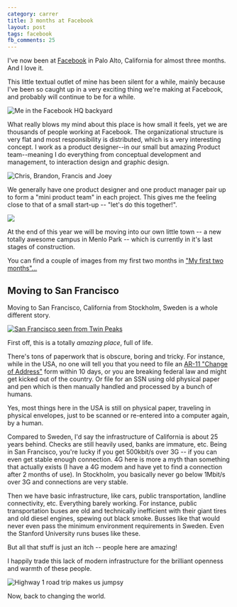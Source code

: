 ```yaml
---
category: carrer
title: 3 months at Facebook
layout: post
tags: facebook
fb_comments: 25
---
```


I've now been at [Facebook](http://www.facebook.com/design) in Palo Alto, California for almost three months. And I love it.

This little textual outlet of mine has been silent for a while, mainly because I've been so caught up in a very exciting thing we're making at Facebook, and probably will continue to be for a while.

![Me in the Facebook HQ backyard](http://farm6.static.flickr.com/5188/5836378187_0794671556_z.jpg)

What really blows my mind about this place is how small it feels, yet we are thousands of people working at Facebook. The organizational structure is very flat and most responsibility is distributed, which is a very interesting concept. I work as a product designer--in our small but amazing Product team--meaning I do everything from conceptual development and management, to interaction design and graphic design.

![Chris, Brandon, Francis and Joey](http://farm6.static.flickr.com/5197/5836910200_1d2ee58216_z.jpg)

We generally have one product designer and one product manager pair up to form a "mini product team" in each project. This gives me the feeling close to that of a small start-up -- "let's do this together!".

![](http://farm3.static.flickr.com/2111/5821627543_0d25a9079d_z.jpg)

At the end of this year we will be moving into our own little town -- a new totally awesome campus in Menlo Park -- which is currently in it's last stages of construction.

You can find a couple of images from my first two months in ["My first two months"...](https://www.facebook.com/design/posts/226256324053962)

## Moving to San Francisco

Moving to San Francisco, California from Stockholm, Sweden is a whole different story.

[![San Francisco seen from Twin Peaks](http://farm6.static.flickr.com/5234/5836413179_c2e8553dc5_z.jpg)](http://www.flickr.com/photos/rsms/5607679736/)

First off, this is a totally *amazing place*, full of life.

There's tons of paperwork that is obscure, boring and tricky. For instance, while in the USA, no one will tell you that you need to file an [AR-11 "Change of Address"](http://www.uscis.gov/ar-11) form within 10 days, or you are breaking federal law and might get kicked out of the country. Or file for an SSN using old physical paper and pen which is then manually handled and processed by a bunch of humans.

Yes, most things here in the USA is still on physical paper, traveling in physical envelopes, just to be scanned or re-entered into a computer again, by a human.

Compared to Sweden, I'd say the infrastructure of California is about 25 years behind. Checks are still heavily used, banks are immature, etc. Being in San Francisco, you're lucky if you get 500kbit/s over 3G -- if you can even get stable enough connection. 4G here is more a myth than something that actually exists (I have a 4G modem and have yet to find a connection after 2 months of use). In Stockholm, you basically never go below 1Mbit/s over 3G and connections are very stable.

Then we have basic infrastructure, like cars, public transportation, landline connectivity, etc. Everything barely working. For instance, public transportation buses are old and technically inefficient with their giant tires and old diesel engines, spewing out black smoke. Busses like that would never even pass the minimum environment requirements in Sweden. Even the Stanford University runs buses like these.

But all that stuff is just an itch -- people here are amazing!

I happily trade this lack of modern infrastructure for the brilliant openness and warmth of these people.

![Highway 1 road trip makes us jumpsy](http://farm3.static.flickr.com/2773/5836990700_71f3b59de5_z.jpg)

Now, back to changing the world.
